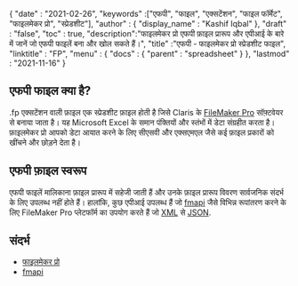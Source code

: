 {
  "date" : "2021-02-26",
  "keywords" :["एफपी", "फाइल", "एक्सटेंशन", "फाइल फॉर्मेट", "फाइलमेकर प्रो", "स्प्रेडशीट"],
  "author" : {
    "display_name" : "Kashif Iqbal"
},
  "draft" : "false",
  "toc" : true,
  "description":"फाइलमेकर प्रो एफपी फ़ाइल प्रारूप और एपीआई के बारे में जानें जो एफपी फाइलें बना और खोल सकते हैं।",
  "title" :"एफपी - फाइलमेकर प्रो स्प्रेडशीट फाइल",
  "linktitle" : "FP",
  "menu" : {
    "docs" : {
      "parent" : "spreadsheet"
}
},
  "lastmod" : "2021-11-16"
}

## एफपी फाइल क्या है?

.fp एक्सटेंशन वाली फ़ाइल एक स्प्रेडशीट फ़ाइल होती है जिसे Claris के [FileMaker Pro](https://www.claris.com/filemaker/) सॉफ़्टवेयर से बनाया जाता है। यह Microsoft Excel के समान पंक्तियों और स्तंभों में डेटा संग्रहीत करता है। फ़ाइलमेकर प्रो आपको डेटा आयात करने के लिए सीएसवी और एक्सएमएल जैसे कई फ़ाइल प्रकारों को खींचने और छोड़ने देता है।

## एफपी फ़ाइल स्वरूप

एफपी फाइलें मालिकाना फ़ाइल प्रारूप में सहेजी जाती हैं और उनके फ़ाइल प्रारूप विवरण सार्वजनिक संदर्भ के लिए उपलब्ध नहीं होते हैं। हालांकि, कुछ एपीआई उपलब्ध हैं जो [fmapi](https://github.com/stevenwhitespacesystems/fm-xml2json) जैसे विभिन्न रूपांतरण करने के लिए FileMaker Pro प्लेटफॉर्म का उपयोग करते हैं जो [XML](/hi/web/xml/ ) से [JSON](/hi/web/json/).

## संदर्भ

* [फाइलमेकर प्रो](https://www.claris.com/filemaker/)
* [fmapi](https://github.com/stevenwhitespacesystems/fm-xml2json)

